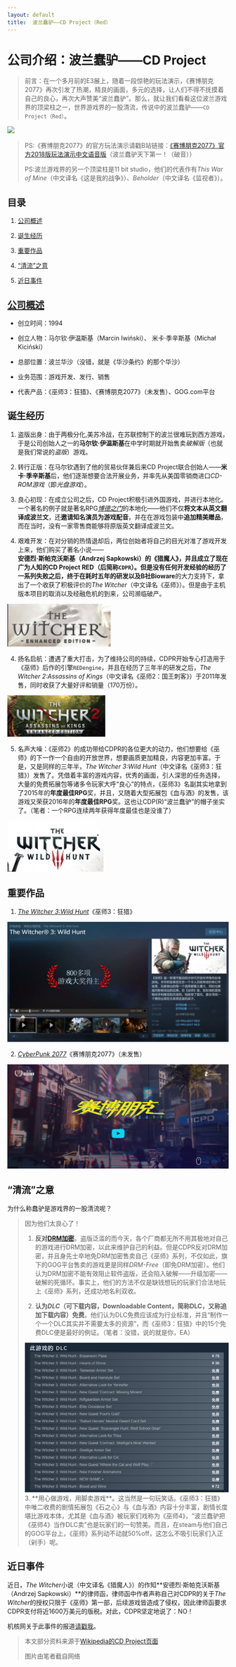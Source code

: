 ```yaml
---
layout: default
title:  波兰蠢驴——CD Project（Red）
---
```


# 公司介绍：波兰蠢驴——CD Project

>前言：在一个多月前的E3展上，随着一段惊艳的玩法演示，《赛博朋克2077》再次引发了热潮，精良的画面，多元的选择，让人们不得不抚摸着自己的良心，再次大声赞美“波兰蠢驴”。那么，就让我们看看这位波兰游戏界的顶梁柱之一，世界游戏界的一股清流，传说中的波兰蠢驴——`CD Project（Red）`。

![](https://upload.wikimedia.org/wikipedia/en/thumb/b/bf/CD_Projekt_Logo.png/330px-CD_Projekt_Logo.png)

>PS:《赛博朋克2077》的官方玩法演示请戳B站链接：<a href="https://www.bilibili.com/video/av30495570" target="_blank">《赛博朋克2077》官方2018版玩法演示中文语音版</a>（波兰蠢驴天下第一！（破音））
>
>PS:波兰游戏界的另一个顶梁柱是11 bit studio，他们的代表作有*This War of Mine*（中文译名《这是我的战争》）、*Beholder*（中文译名《监视者》）。

## 目录

1. <a href="#c1">公司概述</a>

2. <a href="#c2">诞生经历</a>

3. <a href="#c3">重要作品</a>

4. <a href="#c4">“清流”之意</a>

5. <a href="#c5">近日事件</a>

## <a href="c1">公司概述</a>

* 创立时间：1994

* 创立人物：马尔钦·伊温斯基（Marcin Iwiński）、
米卡·季辛斯基（Michał Kiciński）

* 总部位置：波兰华沙（没错，就是《华沙条约》的那个华沙）

* 业务范围：游戏开发、发行、销售

* 代表产品：《巫师3：狂猎》、《赛博朋克2077》（未发售）、GOG.com平台

## <a name="c2">诞生经历</a>

1. 盗版出身：由于两极分化,美苏冷战，在苏联控制下的波兰很难玩到西方游戏，于是公司创始人之一的**马尔钦·伊温斯基**在中学时期就开始售卖*破解版*（也就是我们常说的*盗版*）游戏。

2. 转行正版：在马尔钦遇到了他的贸易伙伴兼后来CD Project联合创始人——**米卡·季辛斯基**后，他们逐渐想要合法开展业务，并率先从美国零销商进口*CD-ROM游戏*（即*光盘游戏*）。

3. 良心初现：在成立公司之后，CD Project积极引进外国游戏，并进行本地化。一个著名的例子就是著名RPG<a href="https://zh.wikipedia.org/wiki/%E5%8D%9A%E5%BE%B7%E4%B9%8B%E9%97%A8" target="_blank">*博德之门*</a>的本地化——他们不仅**将文本从英文翻译成波兰文**，还**邀请知名演员为游戏配音**，并在在游戏包装中**追加精美赠品**，而在当时，没有一家零售商能够将原版英文翻译成波兰文。

3. 艰难开发：在对分销的热情退却后，两位创始者将自己的目光对准了游戏开发上来，他们购买了著名小说——**安德烈·斯帕克沃斯基（Andrzej Sapkowski）**的《猎魔人》，并且成立了现在广为人知的CD Project RED（后简称`CDPR`）。但是没有任何开发经验的经历了一系列失败之后，终于在耗时五年的研发以及B社**Bioware**的大力支持下，拿出了一个收获了积极评价的*The Witcher*（中文译名《巫师》）。但是由于主机版本项目的取消以及经融危机的到来，公司濒临破产。

<img src="images/lab03/The Witcher logo.png" alt="steam上的《巫师》简介">

4. 扬名启航：遭遇了重大打击，为了维持公司的持续，CDPR开始专心打造用于《巫师》后作的引擎`REDengine`，并且在经历了三年半的研发之后，*The Witcher 2:Assassins of Kings*（中文译名《巫师2：国王刺客》）于2011年发售，同时收获了大量好评和销量（170万份）。

<img src="images/lab03/The Witcher2 logo.png" alt="steam上的《巫师2》">

5. 名声大噪：《巫师2》的成功带给CDPR的各位更大的动力，他们想要给《巫师》的下一作一个自由的开放世界，想要画质更加精良，内容更加丰富。于是，又是同样的三年半，*The Witcher 3:Wild Hunt*（中文译名《巫师3：狂猎》）发售了。凭借着丰富的游戏内容，优秀的画面，引人深思的任务选择，大量的免费拓展包等诸多令玩家大呼“良心”的特点，《巫师3》名副其实地拿到了2015年的**年度最佳RPG**奖，并且，又随着大型拓展包《血与酒》的发售，该游戏又荣获2016年的**年度最佳RPG**奖。这也让CDP(R)“波兰蠢驴”的帽子坐实了。（笔者：一个RPG连续两年获得年度最佳也是没谁了）

<img src="images/lab03/The Witcher3 logo.png">

## <a name="#3">重要作品</a>

1. *<a href="https://thewitcher.com/en/witcher3/" target="_blank">The Witcher 3:Wild Hunt</a>*《巫师3：狂猎》

<img src="images/lab03/The Witcher3.png" alt="steam商店页面的《巫师3》">

2. *<a href="https://www.cyberpunk.net/zh-cn/" target="_blank">CyberPunk 2077</a>*《赛博朋克2077》（未发售）

<img src="images/lab03/cyberpunk2077.png" alt="蠢驴官网的《赛博朋克2077》">

## <a name="c4">“清流”之意</a>

为什么称蠢驴是游戏界的一股清流呢？

>因为他们太良心了！
>
>1. **反对<a href="https://en.wikipedia.org/wiki/Digital_rights_management" target="_blank">DRM加密</a>**。盗版泛滥的而今天，各个厂商都无所不用其极地对自己的游戏进行DRM加密，以此来维护自己的利益。但是CDPR反对DRM加密，并且身先士卒地免DRM加密售卖自己《巫师》系列，不仅如此，旗下的GOG平台售卖的游戏更是同样*DRM-Free*（即免DRM加密）。他们认为DRM加密不能有效阻止软件盗版，还会陷入破解——升级加密——破解的死循环。事实上，他们的方法不仅是缺钱想玩的玩家们合法地玩上《巫师》系列，还成功地名利双收。
>
>2. **认为*DLC*（可下载内容，Downloadable Content，简称DLC，又称追加下载内容）免费**。他们认为DLC免费应该成为行业标准，并且“制作一个一个DLC其实并不需要太多的资源”，而《巫师3：狂猎》中的15个免费DLC便是最好的例证。（笔者：没错，说的就是你，EA）
>
><img src="images/lab03/The Witcher3 DLC.png">
>3. **用心做游戏，用脚卖游戏**。这当然是一句玩笑话。《巫师3：狂猎》中唯二收费的剧情拓展包《石之心》与《血与酒》内容十分丰富，剧情长度堪比游戏本体，尤其是《血与酒》被玩家们戏称为《巫师4》，“波兰蠢驴把《巫师4》当作DLC卖”也是玩家们的一句赞美。而且，在steam与他们自己的GOG平台上，《巫师》系列动不动就50%off，这怎么不吸引玩家们入正（剁手）呢。

## <a name="c5">近日事件</a>

近日，*The Witcher*小说（中文译名《猎魔人》）的作知**安德烈·斯帕克沃斯基（Andrzej Sapkowski）**的律师函，律师函中作者声称自己对CDPR的关于*The Witcher*的授权只限于《巫师》第一部，后续游戏皆造成了侵权，因此律师函要求CDPR支付将近1600万美元的版税。对此，CDPR坚定地说了：NO！

机核网关于此事件的报道<a href="https://www.g-cores.com/articles/102615" target="_blank">请戳我</a>。

>本文部分资料来源于<a href="https://zh.wikipedia.org/wiki/CD_Projekt" target="_blank">Wikipedia的CD Project页面</a>
>
>图片由笔者截自网络